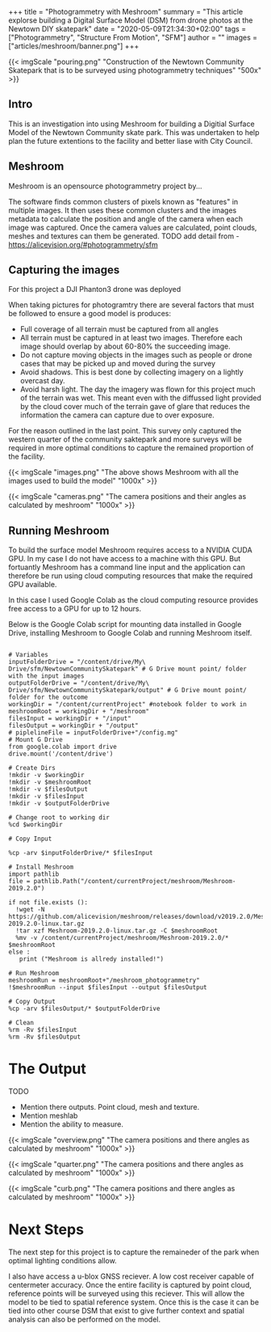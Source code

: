 +++
title = "Photogrammetry with Meshroom"
summary = "This article explorse building a Digital Surface Model (DSM) from drone photos at the Newtown DIY skatepark"
date = "2020-05-09T21:34:30+02:00"
tags = ["Photogrammetry", "Structure From Motion", "SFM"]
author = ""
images = ["articles/meshroom/banner.png"]
+++

{{< imgScale "pouring.png" "Construction of the Newtown Community Skatepark that is to be surveyed using photogrammetry techniques" "500x" >}}
## Intro
This is an investigation into using Meshroom for building a Digitial Surface Model of the Newtown Community skate park. This was undertaken to help plan the future extentions to the facility and better liase with City Council.


## Meshroom
Meshroom is an opensource photogrammetry project by...

The software finds common clusters of pixels known as "features" in multiple images. It then uses these common clusters and the images metadata to calculate the position and angle of the camera when each image was captured. Once the camera values are calculated, point clouds, meshes and textures can them be generated.
TODO add detail from - https://alicevision.org/#photogrammetry/sfm

## Capturing the images
For this project a DJI Phanton3 drone was deployed

When taking pictures for photogramtry there are several factors that must be followed to ensure a good model is produces:
* Full coverage of all terrain must be captured from all angles
* All terrain must be captured in at least two images. Therefore each image should overlap by about 60-80% the succeeding image.
* Do not capture moving objects in the images such as people or drone cases that may be picked up and moved during the survey
* Avoid shadows. This is best done by collecting imagery on a lightly overcast day.
* Avoid harsh light. The day the imagery was flown for this project much of the terrain was wet. This meant even with the diffussed light provided by the cloud cover much of the terrain gave of glare that reduces the information the camera can capture due to over exposure.

For the reason outlined in the last point. This survey only captured the western quarter of the community saktepark and more surveys will be required in more optimal conditions to capture the remained proportion of the facility.







{{< imgScale "images.png" "The above shows Meshroom with all the images used to build the model" "1000x" >}}


{{< imgScale "cameras.png" "The camera positions and their angles as calculated by meshroom" "1000x" >}}


## Running Meshroom
To build the surface model Meshroom requires access to a NVIDIA CUDA GPU. In my case I do not have access to a machine with this GPU. But fortuantly Meshroom has a command line input and the application can therefore be run using cloud computing resources that make the required GPU available.

In this case I used Google Colab as the cloud computing resource provides free access to a GPU for up to 12 hours.

Below is the Google Colab script for mounting data installed in Google Drive, installing Meshroom to Google Colab and running Meshroom itself.

```

# Variables
inputFolderDrive = "/content/drive/My\ Drive/sfm/NewtownCommunitySkatepark" # G Drive mount point/ folder with the input images
outputFolderDrive = "/content/drive/My\ Drive/sfm/NewtownCommunitySkatepark/output" # G Drive mount point/ folder for the outcome
workingDir = "/content/currentProject" #notebook folder to work in
meshroomRoot = workingDir + "/meshroom"
filesInput = workingDir + "/input"
filesOutput = workingDir + "/output"
# piplelineFile = inputFolderDrive+"/config.mg"
# Mount G Drive
from google.colab import drive
drive.mount('/content/drive')

# Create Dirs
!mkdir -v $workingDir
!mkdir -v $meshroomRoot
!mkdir -v $filesOutput
!mkdir -v $filesInput
!mkdir -v $outputFolderDrive

# Change root to working dir
%cd $workingDir

# Copy Input

%cp -arv $inputFolderDrive/* $filesInput

# Install Meshroom
import pathlib
file = pathlib.Path("/content/currentProject/meshroom/Meshroom-2019.2.0")

if not file.exists ():
  !wget -N https://github.com/alicevision/meshroom/releases/download/v2019.2.0/Meshroom-2019.2.0-linux.tar.gz
  !tar xzf Meshroom-2019.2.0-linux.tar.gz -C $meshroomRoot
  %mv -v /content/currentProject/meshroom/Meshroom-2019.2.0/* $meshroomRoot
else :
   print ("Meshroom is allredy installed!")

# Run Meshroom
meshroomRun = meshroomRoot+"/meshroom_photogrammetry"
!$meshroomRun --input $filesInput --output $filesOutput

# Copy Output
%cp -arv $filesOutput/* $outputFolderDrive

# Clean
%rm -Rv $filesInput
%rm -Rv $filesOutput
```

# The Output

TODO
* Mention there outputs. Point cloud, mesh and texture.
* Mention meshlab
* Mention the ability to measure.


{{< imgScale "overview.png" "The camera positions and there angles as calculated by meshroom" "1000x" >}}



{{< imgScale "quarter.png" "The camera positions and there angles as calculated by meshroom" "1000x" >}}

{{< imgScale "curb.png" "The camera positions and there angles as calculated by meshroom" "1000x" >}}

# Next Steps
The next step for this project is to capture the remaineder of the park when optimal lighting conditions allow.

I also have access a u-blox GNSS reciever. A low cost receiver capable of centermeter accuracy. Once the entire facility is captured by point cloud, reference points will be surveyed using this reciever. This will allow the model to be tied to spatial reference system. Once this is the case it can be tied into other course DSM that exist to give further context and spatial analysis can also be performed on the model.